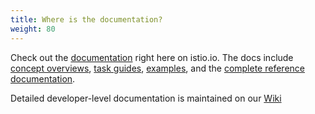 ```yaml
---
title: Where is the documentation?
weight: 80
---
```


Check out the [documentation](/pt-br/docs/) right here on istio.io. The docs include
[concept overviews](/pt-br/docs/concepts/),
[task guides](/pt-br/docs/tasks/),
[examples](/pt-br/docs/examples/),
and the [complete reference documentation](/pt-br/docs/reference/).

Detailed developer-level documentation is maintained on our [Wiki](https://github.com/istio/istio/wiki)
